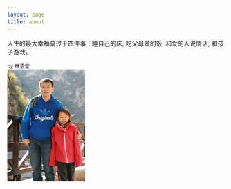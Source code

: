 ```yaml
---
layout: page
title: about
---
```


<p>人生的最大幸福莫过于四件事：睡自己的床; 吃父母做的饭; 和爱的人说情话; 和孩子游戏。</p><small>by 林语堂 </small> 
<div class="about">
<img src="/assets/hxy.jpg" alt="bella-and-me" width="180" height="260">
</div>
